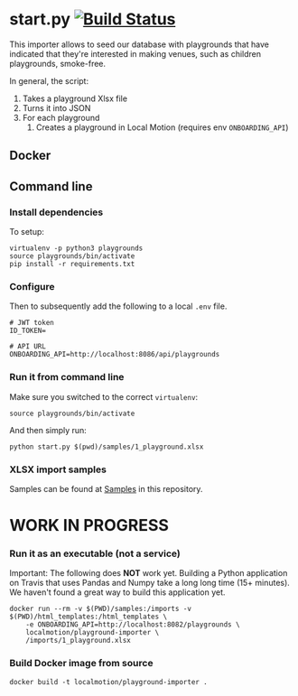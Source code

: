 # start.py [![Build Status](https://travis-ci.org/local-motion/playground-importer.svg?branch=master)](https://travis-ci.org/local-motion/playground-importer)

This importer allows to seed our database with playgrounds that have indicated
that they're interested in making venues, such as children playgrounds, smoke-free.

In general, the script:
1. Takes a playground Xlsx file
1. Turns it into JSON
1. For each playground
    1. Creates a playground in Local Motion (requires env `ONBOARDING_API`)


## Docker
## Command line

### Install dependencies
To setup:
```
virtualenv -p python3 playgrounds
source playgrounds/bin/activate
pip install -r requirements.txt
```

### Configure
Then to subsequently add the following to a local `.env` file.
```
# JWT token
ID_TOKEN=

# API URL
ONBOARDING_API=http://localhost:8086/api/playgrounds
```

### Run it from command line
Make sure you switched to the correct `virtualenv`:
```
source playgrounds/bin/activate
```

And then simply run:
```
python start.py $(pwd)/samples/1_playground.xlsx
```

### XLSX import samples
Samples can be found at [Samples](./samples) in this repository.


# WORK IN PROGRESS

### Run it as an executable (not a service)

Important: The following does **NOT** work yet. Building a Python application on Travis
that uses Pandas and Numpy take a long long time (15+ minutes). We haven't
found a great way to build this application yet.
```
docker run --rm -v $(PWD)/samples:/imports -v $(PWD)/html_templates:/html_templates \
    -e ONBOARDING_API=http://localhost:8082/playgrounds \
    localmotion/playground-importer \
    /imports/1_playground.xlsx
```

### Build Docker image from source
```
docker build -t localmotion/playground-importer .
```

